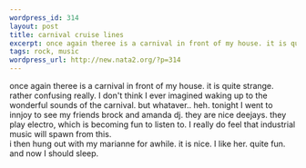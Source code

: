 ```yaml
--- 
wordpress_id: 314
layout: post
title: carnival cruise lines
excerpt: once again theree is a carnival in front of my house. it is quite strange. rather confusing really. I don't think I ever imagined waking up to the wonderful sounds of the carnival. but whataver.. heh. tonight I went to innjoy to see my friends brock and amanda dj. they are nice deejays. they play electro, which is becoming fun to listen to. I really do feel that industrial music will spawn from ...
tags: rock, music
wordpress_url: http://new.nata2.org/?p=314
---
```

once again theree is a carnival in front of my house. it is quite strange. rather confusing really. I don't think I ever imagined waking up to the wonderful sounds of the carnival. but whataver.. heh. tonight I went to innjoy to see my friends brock and amanda dj. they are nice deejays. they play electro, which is becoming fun to listen to. I really do feel that industrial music will spawn from this. <br/>i then hung out with my marianne for awhile. it is nice. I like her. quite fun. and now I should sleep. 
